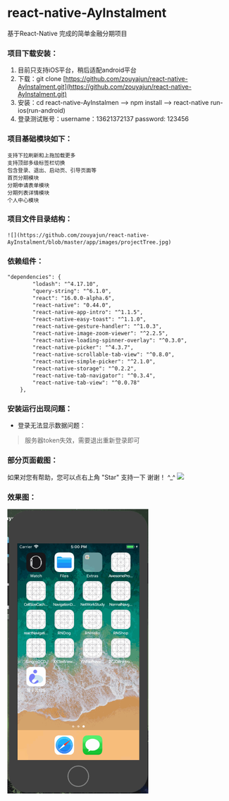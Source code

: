 # react-native-AyInstalment
基于React-Native 完成的简单金融分期项目


### 项目下载安装：
1. 目前只支持iOS平台，稍后适配android平台
2. 下载：git clone [https://github.com/zouyajun/react-native-AyInstalment.git](https://github.com/zouyajun/react-native-AyInstalment.git)
3. 安装：cd react-native-AyInstalmen  --> npm install --> react-native run-ios(run-android)
4. 登录测试账号：username：13621372137 password: 123456

### 项目基础模块如下：
```
支持下拉刷新和上拖加载更多
支持顶部多级标签栏切换
包含登录、退出、启动页、引导页面等
首页分期模块
分期申请表单模块
分期列表详情模块
个人中心模块
```
### 项目文件目录结构：
```
![](https://github.com/zouyajun/react-native-AyInstalment/blob/master/app/images/projectTree.jpg)
```
### 依赖组件：
```
"dependencies": {
		"lodash": "^4.17.10",
		"query-string": "^6.1.0",
		"react": "16.0.0-alpha.6",
		"react-native": "0.44.0",
		"react-native-app-intro": "^1.1.5",
		"react-native-easy-toast": "^1.1.0",
		"react-native-gesture-handler": "^1.0.3",
		"react-native-image-zoom-viewer": "^2.2.5",
		"react-native-loading-spinner-overlay": "^0.3.0",
		"react-native-picker": "^4.3.7",
		"react-native-scrollable-tab-view": "^0.8.0",
		"react-native-simple-picker": "^2.1.0",
		"react-native-storage": "^0.2.2",
		"react-native-tab-navigator": "^0.3.4",
		"react-native-tab-view": "^0.0.78"
	},
```
### 安装运行出现问题：
 - 登录无法显示数据问题：
 > 服务器token失效，需要退出重新登录即可
 
 
### 部分页面截图： 

如果对您有帮助，您可以点右上角 "Star" 支持一下 谢谢！ ^_^
![](https://github.com/zouyajun/react-native-AyInstalment/blob/master/app/images/projectShot.jpg)

### 效果图：

![](https://github.com/zouyajun/react-native-AyInstalment/blob/master/app/images/projectGif.gif)
